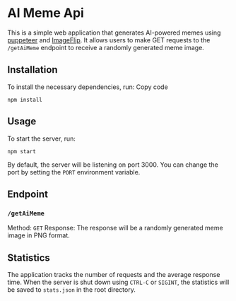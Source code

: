 # AI Meme Api

This is a simple web application that generates AI-powered memes using[ puppeteer](https://github.com/puppeteer/puppeteer) and [ImageFlip](https://imgflip.com/ai-meme). It allows users to make GET requests to the `/getAiMeme` endpoint to receive a randomly generated meme image.

## Installation

To install the necessary dependencies, run:
Copy code

    npm install

## Usage

To start the server, run:

    npm start

By default, the server will be listening on port 3000. You can change the port by setting the `PORT` environment variable.

## Endpoint

### `/getAiMeme`

Method: `GET`
Response: The response will be a randomly generated meme image in PNG format.

## Statistics

The application tracks the number of requests and the average response time. When the server is shut down using `CTRL-C` or `SIGINT`, the statistics will be saved to `stats.json` in the root directory.
